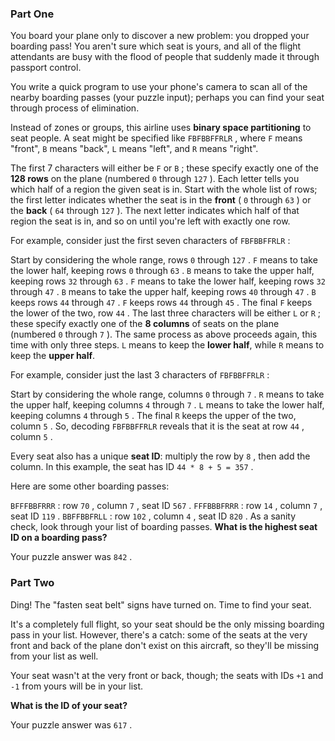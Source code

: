 ### Part One

You board your plane only to discover a new problem: you dropped your boarding pass! You aren't sure which seat is yours, and all of the flight attendants are busy with the flood of people that suddenly made it through passport control.

You write a quick program to use your phone's camera to scan all of the nearby boarding passes (your puzzle input); perhaps you can find your seat through process of elimination.

Instead of zones or groups, this airline uses **binary space partitioning** to seat people. A seat might be specified like `FBFBBFFRLR` , where `F` means "front", `B` means "back", `L` means "left", and `R` means "right".

The first 7 characters will either be `F` or `B` ; these specify exactly one of the **128 rows** on the plane (numbered `0` through `127` ). Each letter tells you which half of a region the given seat is in. Start with the whole list of rows; the first letter indicates whether the seat is in the **front** ( `0` through `63` ) or the **back** ( `64` through `127` ). The next letter indicates which half of that region the seat is in, and so on until you're left with exactly one row.

For example, consider just the first seven characters of `FBFBBFFRLR` :

Start by considering the whole range, rows `0` through `127` .
`F` means to take the lower half, keeping rows `0` through `63` .
`B` means to take the upper half, keeping rows `32` through `63` .
`F` means to take the lower half, keeping rows `32` through `47` .
`B` means to take the upper half, keeping rows `40` through `47` .
`B` keeps rows `44` through `47` .
`F` keeps rows `44` through `45` .
The final `F` keeps the lower of the two, row `44` .
The last three characters will be either `L` or `R` ; these specify exactly one of the **8 columns** of seats on the plane (numbered `0` through `7` ). The same process as above proceeds again, this time with only three steps. `L` means to keep the **lower half**, while `R` means to keep the **upper half**.

For example, consider just the last 3 characters of `FBFBBFFRLR` :

Start by considering the whole range, columns `0` through `7` .
`R` means to take the upper half, keeping columns `4` through `7` .
`L` means to take the lower half, keeping columns `4` through `5` .
The final `R` keeps the upper of the two, column `5` .
So, decoding `FBFBBFFRLR` reveals that it is the seat at row `44` , column `5` .

Every seat also has a unique **seat ID**: multiply the row by `8` , then add the column. In this example, the seat has ID `44 * 8 + 5 = 357` .

Here are some other boarding passes:

`BFFFBBFRRR` : row `70` , column `7` , seat ID `567` .
`FFFBBBFRRR` : row `14` , column `7` , seat ID `119` .
`BBFFBBFRLL` : row `102` , column `4` , seat ID `820` .
As a sanity check, look through your list of boarding passes. **What is the highest seat ID on a boarding pass?**

Your puzzle answer was `842` .

### Part Two

Ding! The "fasten seat belt" signs have turned on. Time to find your seat.

It's a completely full flight, so your seat should be the only missing boarding pass in your list. However, there's a catch: some of the seats at the very front and back of the plane don't exist on this aircraft, so they'll be missing from your list as well.

Your seat wasn't at the very front or back, though; the seats with IDs `+1` and `-1` from yours will be in your list.

**What is the ID of your seat?**

Your puzzle answer was `617` .
